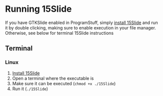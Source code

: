 # Running 15Slide
If you have GTKSlide enabled in ProgramStuff, simply [install 15Slide](https://jzjisawesome.github.io/15Slide/Installing-15Slide) and run it by double clicking, making sure to enable execution in your file manager. Otherwise, see below for terminal 15Slide instructions

## Terminal
### Linux
1. [Install 15Slide](https://github.com/JZJisawesome/15Slide/wiki/Installing-15Slide)
2. Open a terminal where the executable is
3. Make sure it can be executed (`chmod +x ./15Slide`)
4. Run it (`./15Slide`)
